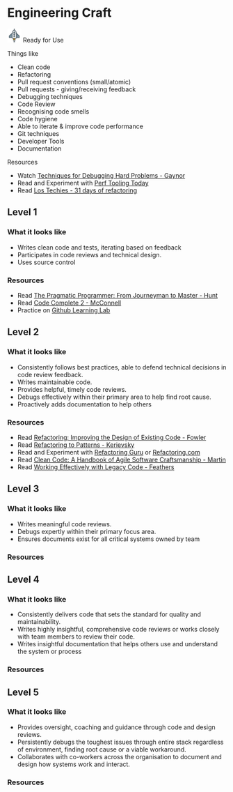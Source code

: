 # Engineering Craft
![Ready](../Images/rocket.png) Ready for Use  

Things like
- Clean code
- Refactoring
- Pull request conventions (small/atomic)
- Pull requests - giving/receiving feedback
- Debugging techniques
- Code Review
- Recognising code smells
- Code hygiene
- Able to iterate & improve code performance
- Git techniques
- Developer Tools
- Documentation 

Resources
- Watch [Techniques for Debugging Hard Problems - Gaynor](https://www.youtube.com/watch?v=ij99SGGEX34)
- Read and Experiment with [Perf Tooling Today](http://www.perf-tooling.today/)
- Read [Los Techies - 31 days of refactoring](https://lostechies.com/seanchambers/2009/08/31/31-days-of-refactoring-series-complete/)

## Level 1

### What it looks like

- Writes clean code and tests, iterating based on feedback
- Participates in code reviews and technical design.
- Uses source control

### Resources
- Read [The Pragmatic Programmer: From Journeyman to Master - Hunt](https://www.amazon.com/Pragmatic-Programmer-Journeyman-Master/dp/020161622X)
- Read [Code Complete 2 - McConnell](https://www.amazon.com/Code-Complete-Practical-Handbook-Construction/dp/0735619670)
- Practice on [Github Learning Lab](https://lab.github.com/)

## Level 2

### What it looks like
- Consistently follows best practices, able to defend technical decisions in code review feedback.
- Writes maintainable code.
- Provides helpful, timely code reviews.
- Debugs effectively within their primary area to help find root cause.
- Proactively adds documentation to help others

### Resources
- Read [Refactoring: Improving the Design of Existing Code - Fowler](https://www.amazon.com/Refactoring-Improving-Design-Existing-Code/dp/0201485672)
- Read [Refactoring to Patterns - Kerievsky](https://www.amazon.com/Refactoring-Patterns-Joshua-Kerievsky/dp/0321213351)
- Read and Experiment with [Refactoring Guru](https://refactoring.guru/refactoring/catalog) or [Refactoring.com](https://refactoring.com/)
- Read [Clean Code: A Handbook of Agile Software Craftsmanship - Martin](https://www.amazon.com/Clean-Code-Handbook-Software-Craftsmanship/dp/0132350882)
- Read [Working Effectively with Legacy Code - Feathers](https://www.amazon.com/Working-Effectively-Legacy-Michael-Feathers/dp/0131177052)

## Level 3

### What it looks like
- Writes meaningful code reviews.
- Debugs expertly within their primary focus area.
- Ensures documents exist for all critical systems owned by team

### Resources

## Level 4

### What it looks like

- Consistently delivers code that sets the standard for quality and maintainability.
- Writes highly insightful, comprehensive code reviews or works closely with team members to review their code.
- Writes insightful documentation that helps others use and understand the system or process

### Resources

## Level 5

### What it looks like

- Provides oversight, coaching and guidance through code and design reviews.
- Persistently debugs the toughest issues through entire stack regardless of environment, finding root cause or a viable workaround.
- Collaborates with co-workers across the organisation to document and design how systems work and interact.

### Resources


